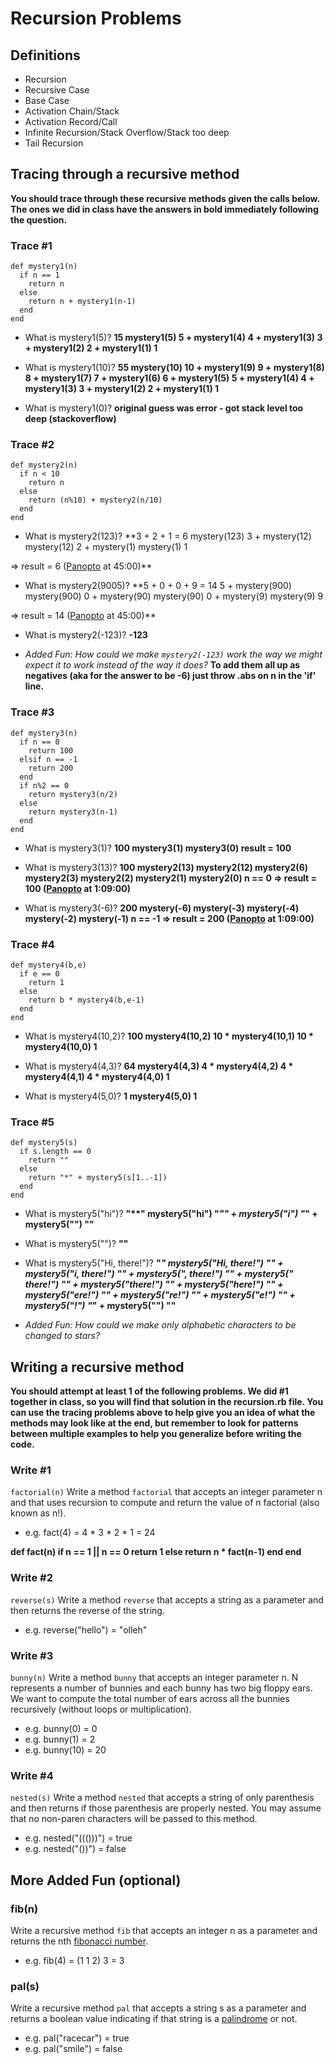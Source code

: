 # Recursion Problems

## Definitions
- Recursion
- Recursive Case
- Base Case
- Activation Chain/Stack
- Activation Record/Call
- Infinite Recursion/Stack Overflow/Stack too deep
- Tail Recursion

## Tracing through a recursive method

**You should trace through these recursive methods given the calls below. The ones we did in class have the answers in bold immediately following the question.**

### Trace #1
```
def mystery1(n)
  if n == 1
    return n
  else
    return n + mystery1(n-1)
  end
end
```

- What is mystery1(5)? **15
mystery1(5)
5 + mystery1(4)
4 + mystery1(3)
3 + mystery1(2)
2 + mystery1(1)
1**

- What is mystery1(10)? **55
mystery(10)
10 + mystery1(9)
9 + mystery1(8)
8 + mystery1(7)
7 + mystery1(6)
6 + mystery1(5)
5 + mystery1(4)
4 + mystery1(3)
3 + mystery1(2)
2 + mystery1(1)
1**

- What is mystery1(0)? **original guess was error - got stack level too deep (stackoverflow)**

### Trace #2
```
def mystery2(n)
  if n < 10
    return n
  else
    return (n%10) + mystery2(n/10)
  end
end
```

- What is mystery2(123)? **3 + 2 + 1 = 6
mystery(123)
3 + mystery(12)
mystery(12)
2 + mystery(1)
mystery(1)
1

=> result = 6 ([Panopto](https://adaacademy.hosted.panopto.com/Panopto/Pages/Viewer.aspx?id=202b1920-9501-4fd3-ae41-7b35a50166ff) at 45:00)**

- What is mystery2(9005)? **5 + 0 + 0 + 9 = 14
5 + mystery(900)
mystery(900)
0 + mystery(90)
mystery(90)
0 + mystery(9)
mystery(9)
9

=> result = 14
 ([Panopto](https://adaacademy.hosted.panopto.com/Panopto/Pages/Viewer.aspx?id=202b1920-9501-4fd3-ae41-7b35a50166ff) at 45:00)**
- What is mystery2(-123)? **-123**

- _Added Fun: How could we make `mystery2(-123)` work the way we might expect it to work instead of the way it does?_
**To add them all up as negatives (aka for the answer to be -6) just throw .abs on n in the 'if' line.**

### Trace #3
```
def mystery3(n)
  if n == 0
    return 100
  elsif n == -1
    return 200
  end
  if n%2 == 0
    return mystery3(n/2)
  else
    return mystery3(n-1)
  end
end
```

- What is mystery3(1)? **100
mystery3(1)
mystery3(0)
result = 100**

- What is mystery3(13)? **100
mystery2(13)
mystery2(12)
mystery2(6)
mystery2(3)
mystery2(2)
mystery2(1)
mystery2(0)
n == 0 => result = 100
 ([Panopto](https://adaacademy.hosted.panopto.com/Panopto/Pages/Viewer.aspx?id=202b1920-9501-4fd3-ae41-7b35a50166ff) at 1:09:00)**

- What is mystery3(-6)? **200
mystery(-6)
mystery(-3)
mystery(-4)
mystery(-2)
mystery(-1)
n == -1 => result = 200
 ([Panopto](https://adaacademy.hosted.panopto.com/Panopto/Pages/Viewer.aspx?id=202b1920-9501-4fd3-ae41-7b35a50166ff) at 1:09:00)**

### Trace #4
```
def mystery4(b,e)
  if e == 0
    return 1
  else
    return b * mystery4(b,e-1)
  end
end
```

- What is mystery4(10,2)? **100
mystery4(10,2)
10 * mystery4(10,1)
10 * mystery4(10,0)
1**

- What is mystery4(4,3)? **64
mystery4(4,3)
4 * mystery4(4,2)
4 * mystery4(4,1)
4 * mystery4(4,0)
1**

- What is mystery4(5,0)? **1
mystery4(5,0)
1**

### Trace #5
```
def mystery5(s)
  if s.length == 0
    return ""
  else
    return "*" + mystery5(s[1..-1])
  end
end
```

- What is mystery5("hi")? __"**"
mystery5("hi")
"*"" + mystery5("i")
"*" + mystery5("")
""__

- What is mystery5("")? **""**

- What is mystery5("Hi, there!")? __"**********"
mystery5("Hi, there!")
"*" + mystery5("i, there!")
"*" + mystery5(", there!")
"*" + mystery5(" there!")
"*" + mystery5("there!")
"*" + mystery5("here!")
"*" + mystery5("ere!")
"*" + mystery5("re!")
"*" + mystery5("e!")
"*" + mystery5("!")
"*" + mystery5("")
""__

- _Added Fun: How could we make only alphabetic characters to be changed to stars?_

## Writing a recursive method

**You should attempt at least 1 of the following problems. We did #1 together in class, so you will find that solution in the recursion.rb file. You can use the tracing problems above to help give you an idea of what the methods may look like at the end, but remember to look for patterns between multiple examples to help you generalize before writing the code.**

### Write #1
`factorial(n)`
Write a method `factorial` that accepts an integer parameter n and that uses recursion to compute and return the value of n factorial (also known as n!).

- e.g. fact(4) = 4 * 3 * 2 * 1 = 24

**def fact(n)
  if n == 1 || n == 0
    return 1
  else
    return n * fact(n-1)
  end
end**

### Write #2
`reverse(s)`
Write a method `reverse` that accepts a string as a parameter
and then returns the reverse of the string.

- e.g. reverse("hello") = "olleh"

### Write #3
`bunny(n)`
Write a method `bunny` that accepts an integer parameter n. N represents a
number of bunnies and each bunny has two big floppy ears. We want to compute the total number of ears across all the bunnies recursively (without loops or multiplication).

- e.g. bunny(0) = 0
- e.g. bunny(1) = 2
- e.g. bunny(10) = 20

### Write #4
`nested(s)`
Write a method `nested` that accepts a string of only parenthesis
and then returns if those parenthesis are properly nested. You may
assume that no non-paren characters will be passed to this method.

- e.g. nested("((()))") = true
- e.g. nested("())") = false





## More Added Fun (optional)

### fib(n)
Write a recursive method `fib` that accepts an integer n as a parameter and returns the nth [fibonacci number](https://en.wikipedia.org/wiki/Fibonacci#Fibonacci_sequence).

- e.g. fib(4) = (1 1 2) 3 = 3

### pal(s)
Write a recursive method `pal` that accepts a string s as a parameter and returns a boolean value indicating if that string is a [palindrome](https://en.wikipedia.org/wiki/Palindrome) or not.

- e.g. pal("racecar") = true
- e.g. pal("smile") = false
